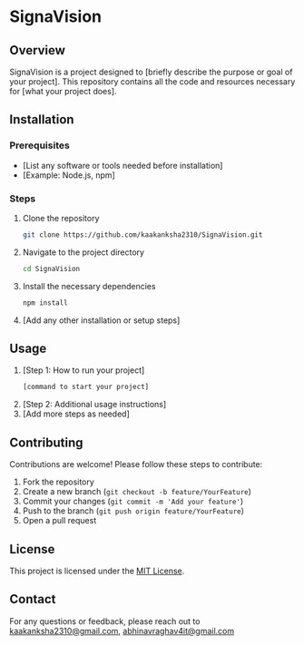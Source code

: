 # SignaVision

## Overview
SignaVision is a project designed to [briefly describe the purpose or goal of your project]. This repository contains all the code and resources necessary for [what your project does].

## Installation

### Prerequisites
- [List any software or tools needed before installation]
- [Example: Node.js, npm]

### Steps
1. Clone the repository
    ```sh
    git clone https://github.com/kaakanksha2310/SignaVision.git
    ```
2. Navigate to the project directory
    ```sh
    cd SignaVision
    ```
3. Install the necessary dependencies
    ```sh
    npm install
    ```
4. [Add any other installation or setup steps]

## Usage
1. [Step 1: How to run your project]
    ```sh
    [command to start your project]
    ```
2. [Step 2: Additional usage instructions]
3. [Add more steps as needed]

## Contributing
Contributions are welcome! Please follow these steps to contribute:
1. Fork the repository
2. Create a new branch (`git checkout -b feature/YourFeature`)
3. Commit your changes (`git commit -m 'Add your feature'`)
4. Push to the branch (`git push origin feature/YourFeature`)
5. Open a pull request

## License
This project is licensed under the [MIT License](LICENSE).


## Contact
For any questions or feedback, please reach out to kaakanksha2310@gmail.com, abhinavraghav4it@gmail.com

